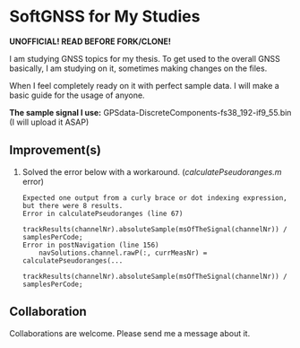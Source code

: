 # SoftGNSS for My Studies

**UNOFFICIAL! READ BEFORE FORK/CLONE!**

I am studying GNSS topics for my thesis. To get used to the overall GNSS basically, I am studying on it, sometimes making changes on the files.

When I feel completely ready on it with perfect sample data. I will make a basic guide for the usage of anyone.

**The sample signal I use:** GPSdata-DiscreteComponents-fs38_192-if9_55.bin (I will upload it ASAP)

## Improvement(s)
1. Solved the error below with a workaround. (*calculatePseudoranges.m* error)
    ```
    Expected one output from a curly brace or dot indexing expression, but there were 8 results.
    Error in calculatePseudoranges (line 67)
            trackResults(channelNr).absoluteSample(msOfTheSignal(channelNr)) / samplesPerCode;
    Error in postNavigation (line 156)
        navSolutions.channel.rawP(:, currMeasNr) = calculatePseudoranges(...
            trackResults(channelNr).absoluteSample(msOfTheSignal(channelNr)) / samplesPerCode;
    ```


## Collaboration
Collaborations are welcome. Please send me a message about it.